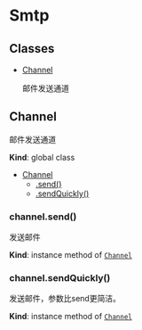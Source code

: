# Smtp

## Classes

- [Channel](#Channel)

  邮件发送通道

<a name="Channel"></a>

## Channel

邮件发送通道

**Kind**: global class  

- [Channel](#Channel)
  - [.send()](#Channel+send)
  - [.sendQuickly()](#Channel+sendQuickly)

<a name="Channel+send"></a>

### channel.send()

发送邮件

**Kind**: instance method of [`Channel`](#Channel)   <a name="Channel+sendQuickly"></a>

### channel.sendQuickly()

发送邮件，参数比send更简洁。

**Kind**: instance method of [`Channel`](#Channel)  